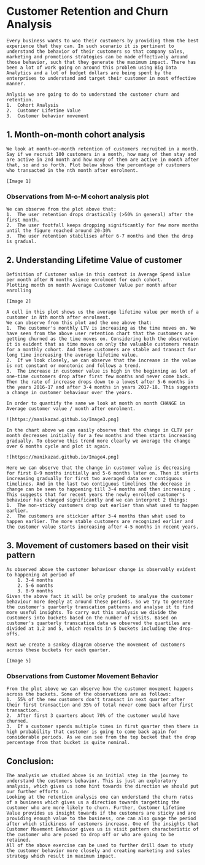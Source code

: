 # Customer Retention and Churn Analysis

	Every business wants to woo their customers by providing them the best experience that they can. In such scenario it is pertinent to understand the behavior of their customers so that company sales, marketing and promotions strategies can be made effectively around those behavior, such that they generate the maximum impact. There has been a lot of work going on around this problem using Big Data Analytics and a lot of budget dollars are being spent by the enterprises to understand and target their customer in most effective manner. 

	Anlysis we are going to do to understand the customer churn and retention.
	1.	Cohort Analysis
	2.	Customer Lifetime Value
	3.	Customer behavior movement

## 1. Month-on-month cohort analysis

	We look at month-on-month retention of customers recruited in a month. Say if we recruit 100 customers in a month, how many of them stay and are active in 2nd month and how many of them are active in month after that, so and so forth. Plot below shows the percentage of customers who transacted in the nth month after enrolment.

	[Image 1]

### Observations from M-o-M cohort analysis plot
	
	We can observe from the plot above that:
	1.	The user retention drops drastically (>50% in general) after the first month.
	2.	The user footfall keeps dropping significantly for few more months until the figure reached around 20-30%
	3.	The user retention stabilises after 6-7 months and then the drop is gradual.

## 2. Understanding Lifetime Value of customer

	Definition of Customer value in this context is Average Spend Value per month after N months since enrolment for each cohort.
	Plotting month on month Average Customer Value per month after enrolling

	[Image 2]

	A cell in this plot shows us the average lifetime value per month of a customer in Nth month after enrolment.
	We can observe from this plot and the one above that:
	1.	The customer's monthly LTV is increasing as the time moves on. We have seen from the above user retention chart that the customers are getting churned as the time moves on. Considering both the observation it is evident that as time moves on only the valuable customers remain for a monthly cohort. And these customers are stable and transact for long time increasing the average lifetime value. 
	2.	If we look closely, we can observe that the increase in the value is not constant or monotonic and follows a trend.
	3.	The increase in customer value is high in the beginning as lot of one-time customers drop after first few months and never come back. Then the rate of increase drops down to a lowest after 5-6 months in the years 2016-17 and after 3-4 months in years 2017-18. This suggests a change in customer behaviour over the years.

	In order to quantify the same we look at month on month CHANGE in Average customer value / month after enrolment.

	![https://manikazad.github.io/Image3.png]

	In the chart above we can easily observe that the change in CLTV per month decreases initially for a few months and then starts increasing gradually. To observe this trend more clearly we average the change over 6 months cycle and plot it again. 

	![https://manikazad.github.io/Image4.png]

	Here we can observe that the change in customer value is decreasing for first 8-9 months initially and 5-6 months later on. Then it starts increasing gradually for first two averaged data over contiguous timelines. And in the last two contiguous timelines the decrease in change can be seen to happening till 3-4 months and then increasing . 
	This suggests that for recent years the newly enrolled customer's behaviour has changed significantly and we can interpret 2 things:
	1.	The non-sticky customers drop out earlier than what used to happen earlier.
	2.	The customers are stickier after 3-4 months than what used to happen earlier. The more stable customers are recognized earlier and the customer value starts increasing after 4-5 months in recent years.

## 3. Movement of customers based on their visit pattern

	As observed above the customer behaviour change is observably evident to happening at period of  
        1. 3-4 months
        2. 5-6 months
        3. 8-9 months     
    Given the above fact it will be only prudent to analyse the customer behaviour more deeply at around these periods. So we try to generate the customer's quarterly transcation patterns and analyse it to find more useful insights. To carry out this analysis we divide the customers into buckets based on the number of visits. Based on customer's quarterly transcation data we observed the quartiles are divided at 1,2 and 5, which results in 5 buckets including the drop-offs. 

	Next we create a sankey diagram observe the movement of customers across these buckets for each quarter. 	

	[Image 5]

### Observations from Customer Movement Behavior
	From the plot above we can observe how the customer movement happens across the buckets. Some of the observations are as follows:
	1.	55% of the new customers don't transact in next quarter after their first transaction and 35% of total never come back after first transaction.
	2.	After first 3 quarters about 70% of the customer would have churned.
	3.	If a customer spends multiple times in first quarter then there is high probability that customer is going to come back again for considerable periods. As we can see from the top bucket that the drop percentage from that bucket is quite nominal.

## Conclusion:
	The analysis we studied above is an initial step in the journey to understand the customers behavior. This is just an exploratory analysis, which gives us some hint towards the direction we should put our further efforts in. 
	Looking at the retention analysis one can understand the churn rates of a business which gives us a direction towards targetting the customer who are more likely to churn. Further, Customer Lifetime Value provides us insight towards if the customers are sticky and are providing enough value to the business, one can also guage the period after which stickiness of customers increase. One of the insights that Customer Movement Behavior gives us is visit pattern characteristic of the customer who are posed to drop off or who are going to be retained. 
	All of the above exercise can be used to further drill down to study the customer behavior more closely and creating marketing and sales strategy which result in maximum impact.



